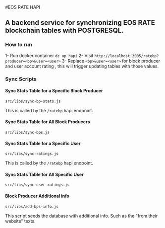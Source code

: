 #EOS RATE HAPI

## A backend service for synchronizing EOS RATE blockchain tables with POSTGRESQL.

### How to run

1- Run docker container `dc up hapi`
2- Visit `http://localhost:3005/ratebp?producer=<bp>&user=<user>`
3- Replace `<bp>&user=<user>` for block producer and user account rating , this will trigger updating tables with those values.

### Sync Scripts

#### Sync Stats Table for a Specific Block Producer

`src/libs/sync-bp-stats.js`

This is called by the `/ratebp` hapi endpoint.

#### Sync Stats Table for All Block Producers

`src/libs/sync-bps.js`

#### Sync Stats Table for a Specific User

`src/libs/sync-ratings.js`

This is called by the `/ratebp` hapi endpoint.

#### Sync Stats Table for All Specific User

`src/libs/sync-user-ratings.js`

#### Block Producer Additional info

`src/libs/add-bps-info.js`

This script seeds the database with additional info. Such as the "from their website" texts.
